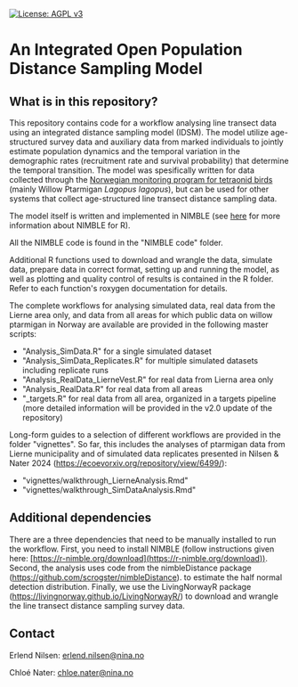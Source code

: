 
[![License: AGPL
v3](https://img.shields.io/badge/License-AGPL_v3-blue.svg)](https://www.gnu.org/licenses/agpl-3.0)

# An Integrated Open Population Distance Sampling Model

## What is in this repository?
This repository contains code for a workflow analysing line transect data
using an integrated distance sampling model (IDSM). 
The model utilize age-structured survey data and auxiliary
data from marked individuals to jointly estimate population dynamics and
the temporal variation in the demographic rates (recruitment rate and
survival probability) that determine the temporal transition. The model
was spesifically written for data collected through the [Norwegian
monitoring program for tetraonid
birds](https://honsefugl.nina.no/Innsyn/en) (mainly Willow Ptarmigan
*Lagopus lagopus*), but can be used for other systems that collect
age-structured line transect distance sampling data.

The model itself is written and implemented in NIMBLE 
(see [here](https://r-nimble.org/) for more information about NIMBLE for R). 

All the NIMBLE code is found in the "NIMBLE code" folder. 

Additional R functions used to download and wrangle the data, simulate data, 
prepare data in correct format, setting up and running the model, as well 
as plotting and quality control of results is contained in the R folder. 
Refer to each function's roxygen documentation for details. 

The complete workflows for analysing simulated data, real data from the 
Lierne area only, and data from all areas for which public data on willow
ptarmigan in Norway are available are provided in the following master
scripts: 

- "Analysis_SimData.R" for a single simulated dataset
- "Analysis_SimData_Replicates.R" for multiple simulated datasets including replicate runs
- "Analysis_RealData_LierneVest.R" for real data from Lierna area only
- "Analysis_RealData.R" for real data from all areas
- "_targets.R" for real data from all area, organized in a targets pipeline (more detailed information will be provided in the v2.0 update of the repository)

Long-form guides to a selection of different workflows are provided in the folder "vignettes". 
So far, this includes the analyses of ptarmigan data from Lierne municipality and of simulated data replicates presented in Nilsen & Nater 2024 (<https://ecoevorxiv.org/repository/view/6499/>):

- "vignettes/walkthrough_LierneAnalysis.Rmd"
- "vignettes/walkthrough_SimDataAnalysis.Rmd"
  
## Additional dependencies
There are a three dependencies that need to be manually installed to
run the workflow. 
First, you need to install NIMBLE (follow instructions given here: [https://r-nimble.org/download](https://r-nimble.org/download)). 
Second, the analysis uses code from the nimbleDistance package (https://github.com/scrogster/nimbleDistance). 
to estimate the half normal detection distribution. 
Finally, we use the LivingNorwayR package (https://livingnorway.github.io/LivingNorwayR/) to download and
wrangle the line transect distance sampling survey data.

## Contact
Erlend Nilsen: erlend.nilsen@nina.no

Chloé Nater: chloe.nater@nina.no
